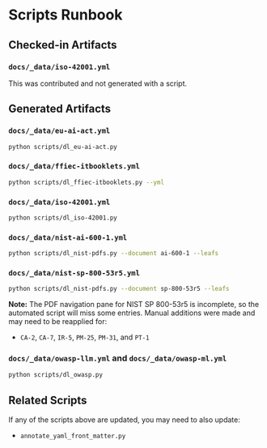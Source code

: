 # Scripts Runbook

## Checked-in Artifacts

### `docs/_data/iso-42001.yml`

This was contributed and not generated with a script.

## Generated Artifacts

### `docs/_data/eu-ai-act.yml`
```bash
python scripts/dl_eu-ai-act.py
```

### `docs/_data/ffiec-itbooklets.yml`
```bash
python scripts/dl_ffiec-itbooklets.py --yml
```

### `docs/_data/iso-42001.yml`
```bash
python scripts/dl_iso-42001.py
```

### `docs/_data/nist-ai-600-1.yml`
```bash
python scripts/dl_nist-pdfs.py --document ai-600-1 --leafs
```

### `docs/_data/nist-sp-800-53r5.yml`
```bash
python scripts/dl_nist-pdfs.py --document sp-800-53r5 --leafs
```

**Note:** The PDF navigation pane for NIST SP 800-53r5 is incomplete, so the automated script will miss some entries.
Manual additions were made and may need to be reapplied for:
- `CA-2`, `CA-7`, `IR-5`, `PM-25`, `PM-31`, and `PT-1`

### `docs/_data/owasp-llm.yml` and `docs/_data/owasp-ml.yml`
```bash
python scripts/dl_owasp.py
```

## Related Scripts

If any of the scripts above are updated, you may need to also update:
- `annotate_yaml_front_matter.py`

